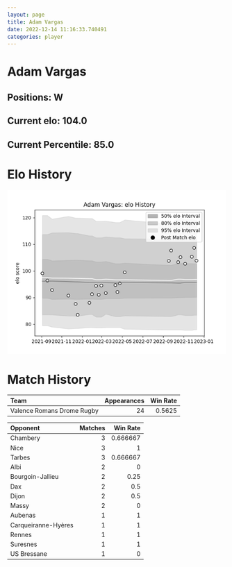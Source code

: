 ```yaml
---  
layout: page  
title: Adam Vargas  
date: 2022-12-14 11:16:33.740491  
categories: player  
---
```

# Adam Vargas

## Positions: W

## Current elo: 104.0

## Current Percentile: 85.0

# Elo History


![elo history](history_AdamVargas.png)
# Match History


| Team                       |   Appearances |   Win Rate |
|:---------------------------|--------------:|-----------:|
| Valence Romans Drome Rugby |            24 |     0.5625 |

| Opponent            |   Matches |   Win Rate |
|:--------------------|----------:|-----------:|
| Chambery            |         3 |   0.666667 |
| Nice                |         3 |   1        |
| Tarbes              |         3 |   0.666667 |
| Albi                |         2 |   0        |
| Bourgoin-Jallieu    |         2 |   0.25     |
| Dax                 |         2 |   0.5      |
| Dijon               |         2 |   0.5      |
| Massy               |         2 |   0        |
| Aubenas             |         1 |   1        |
| Carqueiranne-Hyères |         1 |   1        |
| Rennes              |         1 |   1        |
| Suresnes            |         1 |   1        |
| US Bressane         |         1 |   0        |
